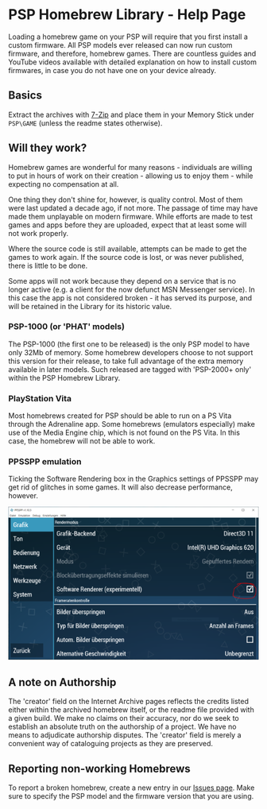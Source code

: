 # PSP Homebrew Library - Help Page

Loading a homebrew game on your PSP will require that you first install a custom firmware. All PSP models ever released can now run custom firmware, and therefore, homebrew games. There are countless guides and YouTube videos available with detailed explanation on how to install custom firmwares, in case you do not have one on your device already.

## Basics

Extract the archives with [7-Zip](https://www.7-zip.org/) and place them in your Memory Stick under `PSP\GAME` (unless the readme states otherwise).

## Will they work?

Homebrew games are wonderful for many reasons - individuals are willing to put in hours of work on their creation - allowing us to enjoy them - while expecting no compensation at all.

One thing they don't shine for, however, is quality control. Most of them were last updated a decade ago, if not more. The passage of time may have made them unplayable on modern firmware. While efforts are made to test games and apps before they are uploaded, expect that at least some will not work properly.

Where the source code is still available, attempts can be made to get the games to work again. If the source code is lost, or was never published, there is little to be done.

Some apps will not work because they depend on a service that is no longer active (e.g. a client for the now defunct MSN Messenger service). In this case the app is not considered broken - it has served its purpose, and will be retained in the Library for its historic value.

### PSP-1000 (or 'PHAT' models)

The PSP-1000 (the first one to be released) is the only PSP model to have only 32Mb of memory. Some homebrew developers choose to not support this version for their release, to take full advantage of the extra memory available in later models. Such released are tagged with 'PSP-2000+ only' within the PSP Homebrew Library.

### PlayStation Vita

Most homebrews created for PSP should be able to run on a PS Vita through the Adrenaline app. Some homebrews (emulators especially) make use of the Media Engine chip, which is not found on the PS Vita. In this case, the homebrew  will not be able to work.

### PPSSPP emulation

Ticking the Software Rendering box in the Graphics settings of PPSSPP may get rid of glitches in some games. It will also decrease performance, however.

![PPSSPP settings](help-img/ppsspp-swr-opt.PNG)

## A note on Authorship

The 'creator' field on the Internet Archive pages reflects the credits listed either within the archived homebrew itself, or the readme file provided with a given build. We make no claims on their accuracy, nor do we seek to establish an absolute truth on the authorship of a project. We have no means to adjudicate authorship disputes. The 'creator' field is merely a convenient way of cataloguing projects as they are preserved. 

## Reporting non-working Homebrews

To report a broken homebrew, create a new entry in our [Issues page](https://github.com/PSP-Archive/docs/issues). Make sure to specify the PSP model and the firmware version that you are using.
